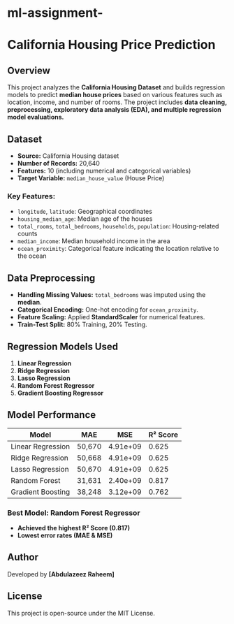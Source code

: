 # ml-assignment-
# California Housing Price Prediction

## Overview
This project analyzes the **California Housing Dataset** and builds regression models to predict **median house prices** based on various features such as location, income, and number of rooms. The project includes **data cleaning, preprocessing, exploratory data analysis (EDA), and multiple regression model evaluations.**

## Dataset
- **Source:** California Housing dataset
- **Number of Records:** 20,640
- **Features:** 10 (including numerical and categorical variables)
- **Target Variable:** `median_house_value` (House Price)

### Key Features:
- `longitude`, `latitude`: Geographical coordinates
- `housing_median_age`: Median age of the houses
- `total_rooms`, `total_bedrooms`, `households`, `population`: Housing-related counts
- `median_income`: Median household income in the area
- `ocean_proximity`: Categorical feature indicating the location relative to the ocean

## Data Preprocessing
- **Handling Missing Values:** `total_bedrooms` was imputed using the **median**.
- **Categorical Encoding:** One-hot encoding for `ocean_proximity`.
- **Feature Scaling:** Applied **StandardScaler** for numerical features.
- **Train-Test Split:** 80% Training, 20% Testing.

## Regression Models Used
1. **Linear Regression**
2. **Ridge Regression**
3. **Lasso Regression**
4. **Random Forest Regressor**
5. **Gradient Boosting Regressor**

## Model Performance
| Model               | MAE     | MSE         | R² Score |
|--------------------|---------|-------------|----------|
| Linear Regression | 50,670  | 4.91e+09    | 0.625    |
| Ridge Regression  | 50,668  | 4.91e+09    | 0.625    |
| Lasso Regression  | 50,670  | 4.91e+09    | 0.625    |
| Random Forest     | 31,631  | 2.40e+09    | 0.817    |
| Gradient Boosting | 38,248  | 3.12e+09    | 0.762    |

### Best Model: **Random Forest Regressor**
- **Achieved the highest R² Score (0.817)**
- **Lowest error rates (MAE & MSE)**



## Author
Developed by **[Abdulazeez Raheem]** 

## License
This project is open-source under the MIT License.

